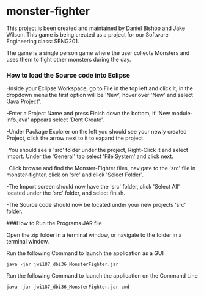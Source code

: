 # monster-fighter

This project is been created and maintained by Daniel Bishop and Jake Wilson. 
This game is being created as a project for our Software Engineering class: SENG201.

The game is a single person game where the user collects Monsters and uses them to fight other monsters during the day.


### How to load the Source code into Eclipse

-Inside your Eclipse Workspace, go to File in the top left and click it, in the dropdown menu the first option will be 'New', hover over 'New' and select 'Java Project'. 

-Enter a Project Name and press Finish down the bottom, if 'New module-info.java' appears select 'Dont Create'.

-Under Package Explorer on the left you should see your newly created Project, click the arrow next to it to expand the project. 

-You should see a 'src' folder under the project, Right-Click it and select import. Under the 'General' tab select 'File System' and click next. 

-Click browse and find the Monster-Fighter files, navigate to the 'src' file in monster-fighter, click on 'src' and click 'Select Folder'.

-The Import screen should now have the 'src' folder, click 'Select All' located under the 'src' folder, and select finish. 

-The Source code should now be located under your new projects 'src' folder.


###How to Run the Programs JAR file

Open the zip folder in a terminal window, or navigate to the folder in a terminal window.

Run the following Command to launch the application as a GUI

	java -jar jwi187_dbi36_MonsterFighter.jar

Run the following Command to launch the application on the Command Line

	java -jar jwi187_dbi36_MonsterFighter.jar cmd
